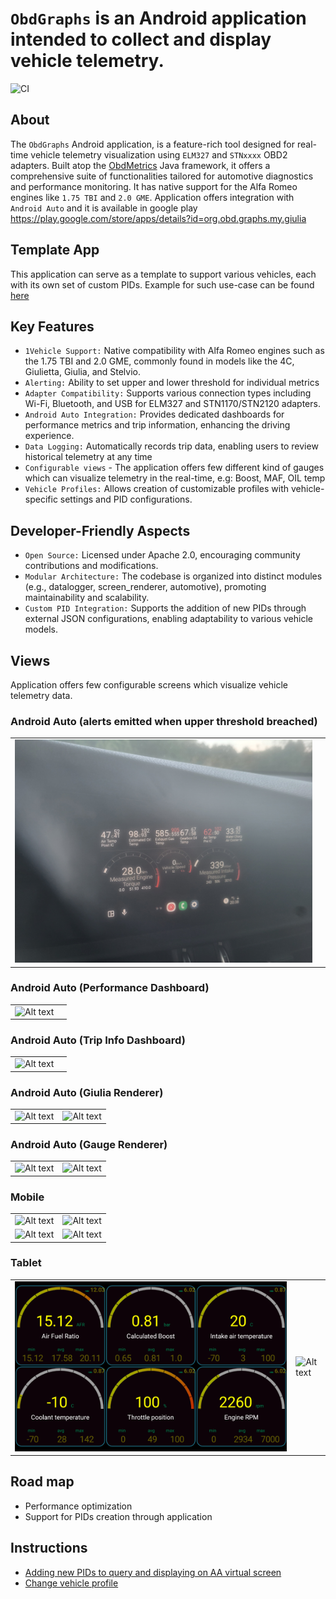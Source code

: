 # `ObdGraphs` is an Android application intended to collect and display vehicle telemetry.

![CI](https://github.com/tzebrowski/ObdGraphs/actions/workflows/build.yml/badge.svg)

## About

The `ObdGraphs` Android application, is a feature-rich tool designed for real-time vehicle telemetry visualization using `ELM327` and `STNxxxx` OBD2 adapters.
Built atop the [ObdMetrics](https://github.com/tzebrowski/ObdMetrics "ObdMetrics") Java framework, it offers a comprehensive suite of functionalities tailored for automotive diagnostics and performance monitoring.
It has native support for the Alfa Romeo engines like `1.75 TBI` and `2.0 GME`.
Application offers integration with `Android Auto` and it is available in google play https://play.google.com/store/apps/details?id=org.obd.graphs.my.giulia

## Template App
This application can serve as a template to support various vehicles, each with its own set of custom PIDs. 
Example for such use-case  can be found [here](https://github.com/tzebrowski/ObdGraphs/compare/master...feat/custom_pids_example "custom pids")


## Key Features

* `1Vehicle Support:` Native compatibility with Alfa Romeo engines such as the 1.75 TBI and 2.0 GME, commonly found in models like the 4C, Giulietta, Giulia, and Stelvio.
* `Alerting:` Ability to set upper and lower threshold for individual metrics
* `Adapter Compatibility:` Supports various connection types including Wi-Fi, Bluetooth, and USB for ELM327 and STN1170/STN2120 adapters.
* `Android Auto Integration:` Provides dedicated dashboards for performance metrics and trip information, enhancing the driving experience.
* `Data Logging:` Automatically records trip data, enabling users to review historical telemetry at any time
* `Configurable views` -  The application offers few different kind of gauges which can visualize telemetry in the real-time, e.g: Boost, MAF, OIL temp
* `Vehicle Profiles:` Allows creation of customizable profiles with vehicle-specific settings and PID configurations.

##  Developer-Friendly Aspects
* `Open Source:` Licensed under Apache 2.0, encouraging community contributions and modifications.
* `Modular Architecture:` The codebase is organized into distinct modules (e.g., datalogger, screen_renderer, automotive), promoting maintainability and scalability.
* `Custom PID Integration:` Supports the addition of new PIDs through external JSON configurations, enabling adaptability to various vehicle models.


## Views

Application offers few configurable screens which visualize vehicle telemetry data.

### Android Auto (alerts emitted when upper threshold breached)
|                                                     |                                                     |
|-----------------------------------------------------|-----------------------------------------------------|
| ![Alt text](./res/aa_8.jpg?raw=true "Android Auto") |

### Android Auto (Performance Dashboard)
|                                                     |                                                     |
|-----------------------------------------------------|-----------------------------------------------------|
| ![Alt text](./res/aa_7.jpg?raw=true "Android Auto") |


### Android Auto (Trip Info Dashboard)
|                                                     |                                                     |
|-----------------------------------------------------|-----------------------------------------------------|
| ![Alt text](./res/aa_6.jpg?raw=true "Android Auto") | 



### Android Auto (Giulia Renderer)
|                                                     |                                                     |
|-----------------------------------------------------|-----------------------------------------------------|
| ![Alt text](./res/aa_3.jpg?raw=true "Android Auto") | ![Alt text](./res/aa_2.jpg?raw=true "Android Auto") | 


### Android Auto (Gauge Renderer)
|                                                     |                                                     |
|-----------------------------------------------------|-----------------------------------------------------|
| ![Alt text](./res/aa_4.jpg?raw=true "Android Auto") | ![Alt text](./res/aa_5.jpg?raw=true "Android Auto") | 




### Mobile

|                                                                   |                                            |
|-------------------------------------------------------------------|--------------------------------------------|
| ![Alt text](./res/Screenshot_phone_2.png?raw=true "") | ![Alt text](./res/Screenshot_phone_1.png?raw=true "")  | 
| ![Alt text](./res/Screenshot_8.png?raw=true "") | ![Alt text](./res/Screenshot_phone_4.png?raw=true "")  |

### Tablet
|                                                      |                                                      |
|------------------------------------------------------|------------------------------------------------------|
| ![Alt text](./res/Screenshot_3.png?raw=true "Gauge") | ![Alt text](./res/Screenshot_6.png?raw=true "Graph") | 


## Road map
* Performance optimization
* Support for PIDs creation through application

## Instructions

* [Adding new PIDs to query and displaying on AA virtual screen](doc/guides/query_new_pid/query_new_pid.md)
* [Change vehicle profile](doc/guides/change_vehicle_profile/change_vehicle_profile.md)
